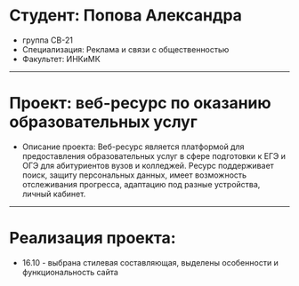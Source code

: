 # Студент: Попова Александра
- группа СВ-21
- Специализация: Реклама и связи с общественностью
- Факультет: ИНКиМК
---
# Проект: веб-ресурс по оказанию образовательных услуг
- Описание проекта: Веб-ресурс является платформой для предоставления образовательных услуг в сфере подготовки к ЕГЭ и ОГЭ для абитуриентов вузов и колледжей. Ресурс поддерживает поиск, защиту персональных данных, имеет возможность отслеживания прогресса, адаптацию под разные устройства, личный кабинет.
---
# Реализация проекта: 
- 16.10 - выбрана стилевая составляющая, выделены особенности и функциональность сайта